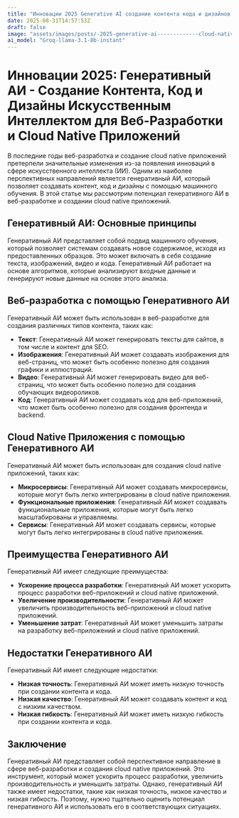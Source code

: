 ```yaml
---
title: "Инновации 2025 Generative AI создание контента кода и дизайнов искусственным интеллектом для в веб разработке и cloud native приложениях"
date: 2025-08-31T14:57:53Z
draft: false
image: "assets/images/posts/-2025-generative-ai-------------cloud-native-.png"
ai_model: "Groq-llama-3.1-8b-instant"
---
```


# Инновации 2025: Генеративный АИ - Создание Контента, Код и Дизайны Искусственным Интеллектом для Веб-Разработки и Cloud Native Приложений

В последние годы веб-разработка и создание cloud native приложений претерпели значительные изменения из-за появления инноваций в сфере искусственного интеллекта (ИИ). Одним из наиболее перспективных направлений является генеративный АИ, который позволяет создавать контент, код и дизайны с помощью машинного обучения. В этой статье мы рассмотрим потенциал генеративного АИ в веб-разработке и создании cloud native приложений.

## Генеративный АИ: Основные принципы

Генеративный АИ представляет собой подвид машинного обучения, который позволяет системам создавать новое содержимое, исходя из предоставленных образцов. Это может включать в себя создание текста, изображений, видео и кода. Генеративный АИ работает на основе алгоритмов, которые анализируют входные данные и генерируют новые данные на основе этого анализа.

## Веб-разработка с помощью Генеративного АИ

Генеративный АИ может быть использован в веб-разработке для создания различных типов контента, таких как:

*   **Текст**: Генеративный АИ может генерировать тексты для сайтов, в том числе и контент для SEO.
*   **Изображения**: Генеративный АИ может создавать изображения для веб-страниц, что может быть особенно полезно для создания графики и иллюстраций.
*   **Видео**: Генеративный АИ может генерировать видео для веб-страниц, что может быть особенно полезно для создания обучающих видеороликов.
*   **Код**: Генеративный АИ может создавать код для веб-приложений, что может быть особенно полезно для создания фронтенда и backend.

## Cloud Native Приложения с помощью Генеративного АИ

Генеративный АИ может быть использован для создания cloud native приложений, таких как:

*   **Микросервисы**: Генеративный АИ может создавать микросервисы, которые могут быть легко интегрированы в cloud native приложения.
*   **Функциональные приложения**: Генеративный АИ может создавать функциональные приложения, которые могут быть легко масштабированы и управляемы.
*   **Сервисы**: Генеративный АИ может создавать сервисы, которые могут быть легко интегрированы в cloud native приложения.

## Преимущества Генеративного АИ

Генеративный АИ имеет следующие преимущества:

*   **Ускорение процесса разработки**: Генеративный АИ может ускорить процесс разработки веб-приложений и cloud native приложений.
*   **Увеличение производительности**: Генеративный АИ может увеличить производительность веб-приложений и cloud native приложений.
*   **Уменьшение затрат**: Генеративный АИ может уменьшить затраты на разработку веб-приложений и cloud native приложений.

## Недостатки Генеративного АИ

Генеративный АИ имеет следующие недостатки:

*   **Низкая точность**: Генеративный АИ может иметь низкую точность при создании контента и кода.
*   **Низкая качество**: Генеративный АИ может создавать контент и код с низким качеством.
*   **Низкая гибкость**: Генеративный АИ может иметь низкую гибкость при создании контента и кода.

## Заключение

Генеративный АИ представляет собой перспективное направление в сфере веб-разработки и создания cloud native приложений. Это инструмент, который может ускорить процесс разработки, увеличить производительность и уменьшить затраты. Однако, генеративный АИ также имеет недостатки, такие как низкая точность, низкое качество и низкая гибкость. Поэтому, нужно тщательно оценить потенциал генеративного АИ и использовать его в соответствующих ситуациях.
